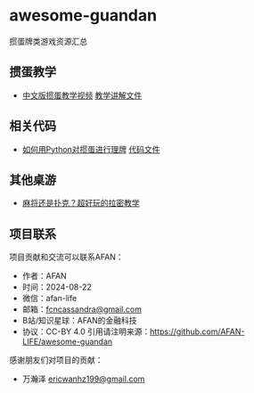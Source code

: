 # awesome-guandan

掼蛋牌类游戏资源汇总

## 掼蛋教学

- [中文版掼蛋教学视频](https://www.bilibili.com/video/BV1in4y1X7Ce/)  [教学讲解文件](docs/AFAN掼蛋教学.pdf)

## 相关代码

- [如何用Python对掼蛋进行理牌](https://www.bilibili.com/video/BV1mMW5eMEpN/) [代码文件](code/1掼蛋普通理牌.ipynb)

## 其他桌游

- [麻将还是扑克？超好玩的拉密教学](https://www.bilibili.com/video/BV1dT421r768/)

## 项目联系

项目贡献和交流可以联系AFAN：

- 作者：AFAN
- 时间：2024-08-22
- 微信：afan-life
- 邮箱：fcncassandra@gmail.com
- B站/知识星球：AFAN的金融科技
- 协议：CC-BY 4.0 引用请注明来源：https://github.com/AFAN-LIFE/awesome-guandan

感谢朋友们对项目的贡献：

- 万瀚泽 ericwanhz199@gmail.com
